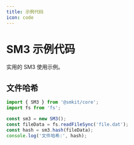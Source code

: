 ```yaml
---
title: 示例代码
icon: code
---
```


# SM3 示例代码

实用的 SM3 使用示例。

## 文件哈希

```typescript
import { SM3 } from '@smkit/core';
import fs from 'fs';

const sm3 = new SM3();
const fileData = fs.readFileSync('file.dat');
const hash = sm3.hash(fileData);
console.log('文件哈希:', hash);
```
